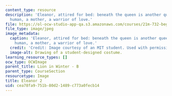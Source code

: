 ```yaml
---
content_type: resource
description: 'Eleanor, attired for bed: beneath the queen is another queen, this one
  human, a mother, a warrior of love.'
file: https://ol-ocw-studio-app-qa.s3.amazonaws.com/courses/21m-732-beginning-costume-design-and-construction-fall-2008/cea78fa9751b80d21489c773a0fecb14_eleanor2.jpg
file_type: image/jpeg
image_metadata:
  caption: 'Eleanor, attired for bed: beneath the queen is another queen, this one
    human, a mother, a warrior of love.'
  credit: 'Credit: Image courtesy of an MIT student. Used with permission.'
  image-alt: Drawing of a student-designed costume.
learning_resource_types: []
ocw_type: OCWImage
parent_title: Lion in Winter - B
parent_type: CourseSection
resourcetype: Image
title: Eleanor 2
uid: cea78fa9-751b-80d2-1489-c773a0fecb14
---
```

